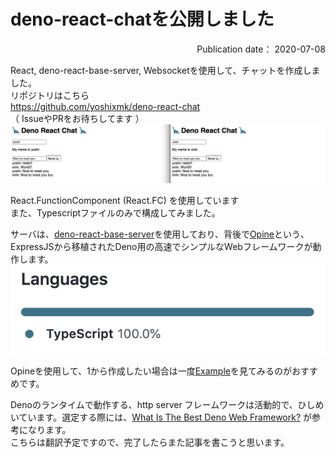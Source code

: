 # deno-react-chatを公開しました

<div style="text-align: right;">
  Publication date： 2020-07-08
</div>

React, deno-react-base-server, Websocketを使用して、チャットを作成しました。  
リポジトリはこちら  
https://github.com/yoshixmk/deno-react-chat  
（ IssueやPRをお待ちしてます ）
![deno-react-chatのスクリーンショット](../static/images/screenshot.png)

React.FunctionComponent (React.FC) を使用しています  
また、Typescriptファイルのみで構成してみました。  

サーバは、[deno-react-base-server](https://github.com/asos-craigmorten/deno-react-base-server)を使用しており、背後で[Opine](https://github.com/asos-craigmorten/opine)という、ExpressJSから移植されたDeno用の高速でシンプルなWebフレームワークが動作します。  
![typescript only image](../static/images/typescript100.png)

Opineを使用して、1から作成したい場合は一度[Example](https://github.com/asos-craigmorten/opine/tree/main/examples/react)を見てみるのがおすすめです。  

Denoのランタイムで動作する、http server フレームワークは活動的で、ひしめいています。選定する際には、[What Is The Best Deno Web Framework?](https://dev.to/craigmorten/what-is-the-best-deno-web-framework-2k69) が参考になります。  
こちらは翻訳予定ですので、完了したらまた記事を書こうと思います。
